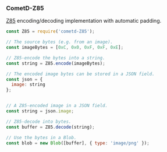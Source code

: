 ### CometD-Z85
[Z85](https://rfc.zeromq.org/spec/32/) encoding/decoding implementation with automatic padding.

```javascript
const Z85 = require('cometd-Z85');

// The source bytes (e.g. from an image).
const imageBytes = [0xC, 0x0, 0xF, 0xF, 0xE];

// Z85-encode the bytes into a string.
const string = Z85.encode(imageBytes);

// The encoded image bytes can be stored in a JSON field.
const json = {
  image: string
};


// A Z85-encoded image in a JSON field.
const string = json.image;

// Z85-decode into bytes.
const buffer = Z85.decode(string);

// Use the bytes in a Blob.
const blob = new Blob([buffer], { type: 'image/png' });
```

